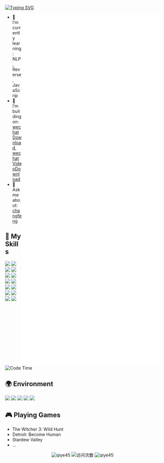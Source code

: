 [![Typing SVG](https://readme-typing-svg.herokuapp.com?size=25&duration=2500&color=8C43EA&vCenter=true&width=200&height=40&lines=Hi+there+%F0%9F%91%8B%F0%9F%8F%BB;I'm+changfeng)](https://git.io/typing-svg)

[//]: # (<a href="#">)

[//]: # ()
[//]: # (  <img align="right" src="https://github-readme-stats.vercel.app/api?username=qiye45&count_private=true&show_icons=true&bg_color=15,f2f7fd,E0EAFC" />)

[//]: # ()
[//]: # (</a>)

<a>
  <img align="right" width="450px" src="./github-metrics.svg"  alt="资料"/>
</a>

- 🌱 I’m currently learning: NLP, Reverse, JavaScrip
- 👯 I’m building
  on: [wechatDownload](https://github.com/qiye45/wechatDownload), [wechatVideoDownload](https://github.com/qiye45/wechatVideoDownload)
- 💬 Ask me about: [changfeng](https://t.me/changfengbox)

## 🌟 **My Skills**  

![](https://img.shields.io/badge/-Python-3e74a2?style=flat-square&logo=Python&logoColor=fff)
![](https://img.shields.io/badge/-JavaScript-F7DF1E?style=flat-square&logo=JavaScript&logoColor=fff)
![](https://img.shields.io/badge/-Vue-4fc08d?style=flat-square&logo=Vue.js&logoColor=fff)
![](https://img.shields.io/badge/-React-2d98ce?style=flat-square&logo=React&logoColor=fff)
![](https://img.shields.io/badge/-Qt-41CD52?style=flat-square&logo=Qt&logoColor=fff)
![](https://img.shields.io/badge/-FastAPI-009688?style=flat-square&logo=FastAPI&logoColor=fff)
![](https://img.shields.io/badge/-Linux-fcc624?style=flat-square&logo=Linux&logoColor=fff)
![](https://img.shields.io/badge/-Docker-2496ED?style=flat-square&logo=Docker&logoColor=fff)
![](https://img.shields.io/badge/-nginx-009639?style=flat-square&logo=nginx&logoColor=fff)
![](https://img.shields.io/badge/-Git-F05032?style=flat-square&logo=git&logoColor=white)
![](https://img.shields.io/badge/-GitHub%20Actions-2088FF?style=flat-square&logo=GitHubActions&logoColor=fff)
![](https://shields.io/badge/MySQL-lightgrey?logo=mysql&style=plastic&logoColor=white&labelColor=blue) 
![](https://img.shields.io/badge/-Redis-DC382D?style=flat-square&logo=Redis&logoColor=fff)
![](https://img.shields.io/badge/-MongoDB-47A248?style=flat-square&logo=MongoDB&logoColor=fff)

<!--START_SECTION:waka-->
![Code Time](http://img.shields.io/badge/Code%20Time-5%2C836%20hrs%2027%20mins-blue)

## 🌍 **Environment**

![](https://img.shields.io/badge/Windows11-0078d6?style=flat-square&logo=windows&logoColor=fff)
![](https://img.shields.io/badge/Ubuntu-E95420?style=flat-square&logo=ubuntu&logoColor=white)
![](https://img.shields.io/badge/MacOS--9cf?style=social&logo=Apple)
![](https://img.shields.io/badge/PyCharm-4fc08d?style=flat-square&logo=pycharm&logoColor=fff)
![](https://img.shields.io/badge/Clion-05ABD0?style=flat-square&logo=clion&logoColor=fff)

## 🎮 Playing **Games**

- The Witcher 3: Wild Hunt
- Detroit: Become Human
- Stardew Valley
- ...

<p align="center">
  <img src="https://github-readme-streak-stats.herokuapp.com/?user=qiye45"  width="315px" alt="qiye45" />

  <img  src="https://count.getloli.com/get/@changfeng" alt="访问次数">
  
  <img  src="https://github-readme-stats.vercel.app/api/top-langs/?username=qiye45&layout=compact" alt="qiye45">

</p>

[//]: # (<img  src="https://github-readme-stats.vercel.app/api/top-langs/?username=qiye45&size_weight=0.5&count_weight=0.5" alt="qiye45">)
[//]: # (  <img  src="https://count.getloli.com/get/@changfeng?theme=rule34" alt="访问次数">)


